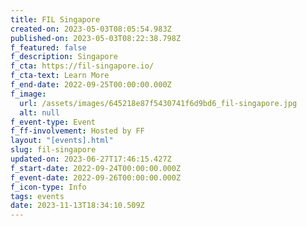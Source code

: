 ```yaml
---
title: FIL Singapore
created-on: 2023-05-03T08:05:54.983Z
published-on: 2023-05-03T08:22:38.798Z
f_featured: false
f_description: Singapore
f_cta: https://fil-singapore.io/
f_cta-text: Learn More
f_end-date: 2022-09-25T00:00:00.000Z
f_image:
  url: /assets/images/645218e87f5430741f6d9bd6_fil-singapore.jpg
  alt: null
f_event-type: Event
f_ff-involvement: Hosted by FF
layout: "[events].html"
slug: fil-singapore
updated-on: 2023-06-27T17:46:15.427Z
f_start-date: 2022-09-24T00:00:00.000Z
f_event-date: 2022-09-26T00:00:00.000Z
f_icon-type: Info
tags: events
date: 2023-11-13T18:34:10.509Z
---
```

